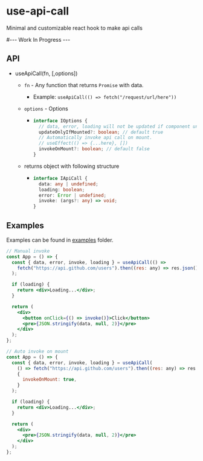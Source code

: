 # use-api-call

Minimal and customizable react hook to make api calls

#--- Work In Progress ---

## API

- useApiCall(fn, [,options])

  - `fn` - Any function that returns `Promise` with data.
    - Example: `useApiCall(() => fetch("/request/url/here"))`
  - `options` - Options

    - ```ts
      interface IOptions {
        // data, error, loading will not be updated if component unmounted. Prevents "Can't perform a React state update on an unmounted component" warning.
        updateOnlyIfMounted?: boolean; // default true
        // Automatically invoke api call on mount.
        // useEffect(() => {...here}, [])
        invokeOnMount?: boolean; // default false
      }
      ```

  - returns object with following structure
    - ```ts
      interface IApiCall {
        data: any | undefined;
        loading: boolean;
        error: Error | undefined;
        invoke: (args?: any) => void;
      }
      ```

## Examples

Examples can be found in [examples](/example) folder.

```jsx
// Manual invoke
const App = () => {
  const { data, error, invoke, loading } = useApiCall(() =>
    fetch("https://api.github.com/users").then((res: any) => res.json())
  );

  if (loading) {
    return <div>Loading...</div>;
  }

  return (
    <div>
      <button onClick={() => invoke()}>Click</button>
      <pre>{JSON.stringify(data, null, 2)}</pre>
    </div>
  );
};
```

```jsx
// Auto invoke on mount
const App = () => {
  const { data, error, invoke, loading } = useApiCall(
    () => fetch("https://api.github.com/users").then((res: any) => res.json()),
    {
      invokeOnMount: true,
    }
  );

  if (loading) {
    return <div>Loading...</div>;
  }

  return (
    <div>
      <pre>{JSON.stringify(data, null, 2)}</pre>
    </div>
  );
};
```
